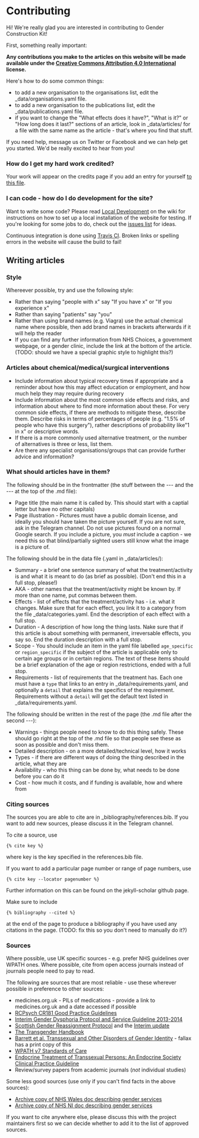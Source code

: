 # Contributing

Hi! We're really glad you are interested in contributing to Gender Construction Kit!

First, something really important:

**Any contributions you make to the articles on this website will be made available under the [Creative Commons Attribution 4.0 International](https://creativecommons.org/licenses/by/4.0/) license.**

Here's how to do some common things:

- to add a new organisation to the organisations list, edit the _data/organisations.yaml file.
- to add a new organisation to the publications list, edit the _data/publications.yaml file.
- if you want to change the "What effects does it have?", "What is it?" or "How long does it last?" sections of an article, look in _data/articles/ for a file with the same name as the article - that's where you find that stuff.

If you need help, message us on Twitter or Facebook and we can help get you started. We'd be really excited to hear from you!

### How do I get my hard work credited?

Your work will appear on the credits page if you add an entry for yourself [to this file](https://github.com/genderkit/genderkit/blob/master/_data/credits.yaml).

### I can code - how do I do development for the site?

Want to write some code? Please read [Local Development](https://github.com/genderkit/genderkit/wiki/Local-development) on the wiki for instructions on how to set up a local installation of the website for testing. If you're looking for some jobs to do, check out the [issues list](https://github.com/genderkit/genderkit/issues) for ideas.

Continuous integration is done using [Travis CI](https://travis-ci.org/genderkit/genderkit). Broken links or spelling errors in the website will cause the build to fail!

## Writing articles

### Style

Whereever possible, try and use the following style:

- Rather than saying "people with x" say "If you have x" or "If you experience x"
- Rather than saying "patients" say "you"
- Rather than using brand names (e.g. Viagra) use the actual chemical name where possible, then add brand names in brackets afterwards if it will help the reader
- If you can find any further information from NHS Choices, a government webpage, or a gender clinic, include the link at the bottom of the article. (TODO: should we have a special graphic style to highlight this?)

### Articles about chemical/medical/surgical interventions

- Include information about typical recovery times if appropriate and a reminder about how this may affect education or employment, and how much help they may require during recovery
- Include information about the most common side effects and risks, and information about where to find more information about these. For very common side effects, if there are methods to mitigate these, describe them. Describe risks in terms of percentages of people (e.g. "1.5% of people who have this surgery"), rather descriptions of probability like"1 in x" or descriptive words.
- If there is a more commonly used alternative treatment, or the number of alternatives is three or less, list them. 
- Are there any specialist organisations/groups that can provide further advice and information?

### What should articles have in them?

The following should be in the frontmatter (the stuff between the --- and the --- at the top of the .md file):

- Page title (the main name it is called by. This should start with a captial letter but have no other capitals)
- Page illustration - Pictures must have a public domain license, and ideally you should have taken the picture yourself. If you are not sure, ask in the Telegram channel. Do not use pictures found on a normal Google search. If you include a picture, you *must* include a caption - we need this so that blind/partially sighted users still know what the image is a picture of. 

The following should be in the data file (.yaml in _data/articles/):

- Summary - a brief one sentence summary of what the treatment/activity is and what it is meant to do (as brief as possible). (Don't end this in a full stop, please!)
- AKA - other names that the treatment/activity might be known by. If more than one name, put commas between them.
- Effects - list of effects that the treatment/activity has - i.e. what it changes. Make sure that for each effect, you link it to a category from the file _data/categories.yaml. End the description of each effect with a full stop.
- Duration - A description of how long the thing lasts. Nake sure that if this article is about something with permanent, irreversable effects, you say so. End the duration description with a full stop.
- Scope - You should include an item in the yaml file labelled `age_specific` or `region_specific` if the subject of the article is applicable only to certain age groups or in certain regions. The text of these items should be a brief explanation of the age or region restrictions, ended with a full stop.
- Requirements - list of requirements that the treatment has. Each one must have a `type` that links to an entry in _data/requirements.yaml, and optionally a `detail` that explains the specifics of the requirement. Requirements without a `detail` will get the default text listed in _data/requirements.yaml.

The following should be written in the rest of the page (the .md file after the second ---):

- Warnings - things people need to know to do this thing safely. These should go right at the top of the .md file so that people see these as soon as possible and don't miss them.
- Detailed description - on a more detailed/technical level, how it works
- Types - if there are different ways of doing the thing described in the article, what they are
- Availability - who this thing can be done by, what needs to be done before you can do it
- Cost - how much it costs, and if funding is available, how and where from

### Citing sources

The sources you are able to cite are in _bibliography/references.bib. If you want to add new sources, please discuss it in the Telegram channel.

To cite a source, use 
```
{% cite key %}
```
where key is the key specified in the references.bib file.

If you want to add a particular page number or range of page numbers, use
```
{% cite key --locator pagenumber %}
```
Further information on this can be found on the jekyll-scholar github page.

Make sure to include
```
{% bibliography --cited %}
```
at the end of the page to produce a bibliography if you have used any citations in the page. (TODO: fix this so you don't need to manually do it?)

### Sources

Where possible, use UK specific sources - e.g. prefer NHS guidelines over WPATH ones. Where possible, cite from open access journals instead of journals people need to pay to read.

The following are sources that are most reliable - use these wherever possible in preference to other sources:

- medicines.org.uk - PILs of medications - provide a link to medicines.org.uk and a date accessed if possible
- [RCPsych CR181 Good Practice Guidelines](https://www.rcpsych.ac.uk/docs/default-source/improving-care/better-mh-policy/college-reports/cr181-good-practice-guidelines-for-the-assessment-and-treatment-of-adults-with-gender-dysphoria.pdf)
- [Interim Gender Dysphoria Protocol and Service Guideline 2013-2014](https://www.bathandnortheastsomersetccg.nhs.uk/assets/uploads/2019/08/NHS-England-Interim-Gender-Dysphoria-Protocol.pdf)
- [Scottish Gender Reassignment Protocol](http://www.sehd.scot.nhs.uk/mels/CEL2012_26.pdf) and the [Interim update](http://www.ngicns.scot.nhs.uk/wp-content/uploads/2015/07/Gender-Reassignment-Interim-Guidance-2.pdf)
- [The Transgender Handbook](https://books.google.co.uk/books?id=ty3fAQAACAAJ)
- [Barrett et al. Transsexual and Other Disorders of Gender Identity](https://books.google.co.uk/books/about/Transsexual_and_Other_Disorders_of_Gende.html?id=I-8qZlGIpnQC) - fallax has a print copy of this
- [WPATH v7 Standards of Care](https://s3.amazonaws.com/amo_hub_content/Association140/files/Standards%20of%20Care%20V7%20-%202011%20WPATH%20(2)(1).pdf)
- [Endocrine Treatment of Transsexual Persons: An Endocrine Society Clinical Practice Guideline](https://academic.oup.com/jcem/article-lookup/doi/10.1210/jc.2009-0345)
- Review/survey papers from academic journals (*not* individual studies)

Some less good sources (use only if you can't find facts in the above sources):

- [Archive copy of NHS Wales doc describing gender services](https://uktrans.info/attachments/article/69/Specialies%20Services%20Policy%20Gender%20Services%20CP21%20Approved%20120925.pdf)
- [Archive copy of NHS NI doc describing gender services](https://uktrans.info/attachments/article/149/sfmhw_-_gender_dysphoria.pdf)

If you want to cite anywhere else, please discuss this with the project maintainers first so we can decide whether to add it to the list of approved sources.
